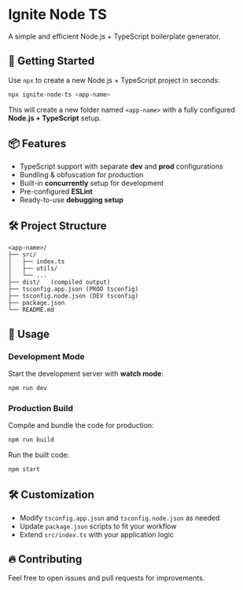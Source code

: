 # Ignite Node TS

A simple and efficient Node.js + TypeScript boilerplate generator.

## 🚀 Getting Started

Use `npx` to create a new Node.js + TypeScript project in seconds:

```sh
npx ignite-node-ts <app-name>
```

This will create a new folder named `<app-name>` with a fully configured **Node.js + TypeScript** setup.

## 📦 Features

- TypeScript support with separate **dev** and **prod** configurations
- Bundling & obfuscation for production
- Built-in **concurrently** setup for development
- Pre-configured **ESLint**
- Ready-to-use **debugging setup**

## 🛠 Project Structure

```
<app-name>/
├── src/
│   ├── index.ts
│   ├── utils/
│   └── ...
├── dist/   (compiled output)
├── tsconfig.app.json (PROD tsconfig)
├── tsconfig.node.json (DEV tsconfig)
├── package.json
└── README.md
```

## 📖 Usage

### Development Mode

Start the development server with **watch mode**:

```sh
npm run dev
```

### Production Build

Compile and bundle the code for production:

```sh
npm run build
```

Run the built code:

```sh
npm start
```

## 🛠 Customization

- Modify `tsconfig.app.json` and `tsconfig.node.json` as needed
- Update `package.json` scripts to fit your workflow
- Extend `src/index.ts` with your application logic

## 🔥 Contributing

Feel free to open issues and pull requests for improvements.

